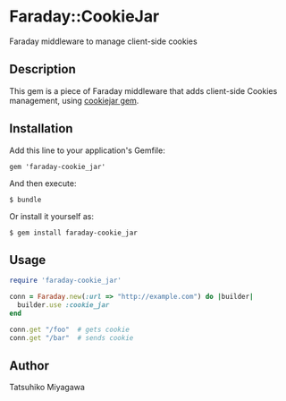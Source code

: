 # Faraday::CookieJar

Faraday middleware to manage client-side cookies

## Description

This gem is a piece of Faraday middleware that adds client-side Cookies management, using [cookiejar gem](https://github.com/dwaite/cookiejar).

## Installation

Add this line to your application's Gemfile:

    gem 'faraday-cookie_jar'

And then execute:

    $ bundle

Or install it yourself as:

    $ gem install faraday-cookie_jar

## Usage

```ruby
require 'faraday-cookie_jar'

conn = Faraday.new(:url => "http://example.com") do |builder|
  builder.use :cookie_jar
end

conn.get "/foo"  # gets cookie
conn.get "/bar"  # sends cookie
```

## Author

Tatsuhiko Miyagawa
